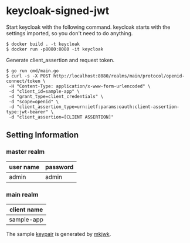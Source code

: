 # keycloak-signed-jwt

Start keycloak with the following command. keycloak starts with the settings imported, so you don't need to do anything.

```
$ docker build . -t keycloak
$ docker run -p8080:8080 -it keycloak
```

Generate client_assertion and request token.

```
$ go run cmd/main.go
$ curl -s -X POST http://localhost:8080/realms/main/protocol/openid-connect/token \
 -H "Content-Type: application/x-www-form-urlencoded" \
 -d "client_id=sample-app" \
 -d "grant_type=client_credentials" \
 -d "scope=openid" \
 -d "client_assertion_type=urn:ietf:params:oauth:client-assertion-type:jwt-bearer" \
 -d "client_assertion=[CLIENT ASSERTION]"
```

## Setting Information

### master realm
| user name | password |
|-----------|----------|
| admin     | admin    |

### main realm

| client name |
|-------------|
| sample-app  |


The sample [keypair](key/key.json) is generated by [mkjwk](https://mkjwk.org/).